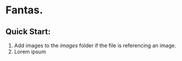# **Fantas**.

## Quick Start:
1. Add images to the *images* folder if the file is referencing an image.
2. Lorem ipsum
